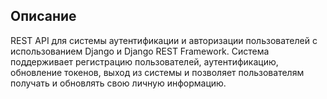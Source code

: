 
## Описание

REST API для системы аутентификации и авторизации пользователей с использованием Django и Django REST Framework. Система поддерживает регистрацию пользователей, аутентификацию, обновление токенов, выход из системы и позволяет пользователям получать и обновлять свою личную информацию.